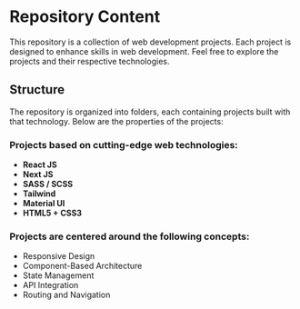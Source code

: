 ﻿# Repository Content
This repository is a collection of web development projects. Each project is designed to enhance skills in web development. Feel free to explore the projects and their respective technologies.

## Structure
The repository is organized into folders, each containing projects built with that technology. Below are the properties of the projects:

### Projects based on cutting-edge web technologies:

- **React JS**
- **Next JS**
- **SASS / SCSS**
- **Tailwind**
- **Material UI**
- **HTML5 + CSS3**


### Projects are centered around the following concepts:

- Responsive Design
- Component-Based Architecture
- State Management
- API Integration
- Routing and Navigation
